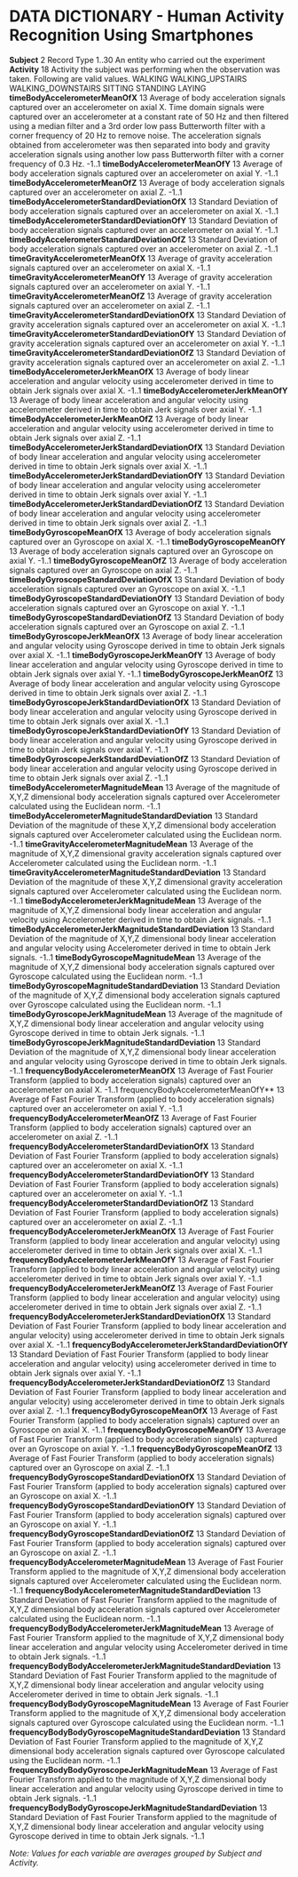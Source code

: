 DATA DICTIONARY - Human Activity Recognition Using Smartphones
==============================================================
**Subject** 2 
 Record Type
 1..30 An entity who carried out the experiment
**Activity** 18 
 Activity the subject was performing when the observation was taken.
 Following are valid values.
 WALKING
 WALKING_UPSTAIRS
 WALKING_DOWNSTAIRS
 SITTING
 STANDING
 LAYING
**timeBodyAccelerometerMeanOfX** 13
 Average of body acceleration signals captured over an accelerometer on axial X.
 Time domain signals were captured over an accelerometer at a constant rate of 50 Hz and then filtered using a median filter and a 3rd order low pass Butterworth filter with a corner frequency of 20 Hz to remove noise. The acceleration signals obtained from accelerometer was then separated into body and gravity acceleration signals using another low pass Butterworth filter with a corner frequency of 0.3 Hz. 
 -1..1
**timeBodyAccelerometerMeanOfY** 13
 Average of body acceleration signals captured over an accelerometer on axial Y.
 -1..1
**timeBodyAccelerometerMeanOfZ** 13
 Average of body acceleration signals captured over an accelerometer on axial Z.
 -1..1
**timeBodyAccelerometerStandardDeviationOfX** 13
 Standard Deviation of body acceleration signals captured over an accelerometer on axial X.
 -1..1
**timeBodyAccelerometerStandardDeviationOfY** 13
 Standard Deviation of body acceleration signals captured over an accelerometer on axial Y.
 -1..1
**timeBodyAccelerometerStandardDeviationOfZ** 13
 Standard Deviation of body acceleration signals captured over an accelerometer on axial Z.
 -1..1
**timeGravityAccelerometerMeanOfX** 13
  Average of gravity acceleration signals captured over an accelerometer on axial X.
 -1..1
**timeGravityAccelerometerMeanOfY** 13
  Average of gravity acceleration signals captured over an accelerometer on axial Y.
 -1..1
**timeGravityAccelerometerMeanOfZ** 13
  Average of gravity acceleration signals captured over an accelerometer on axial Z.
 -1..1
**timeGravityAccelerometerStandardDeviationOfX** 13
  Standard Deviation of gravity acceleration signals captured over an accelerometer on axial X.
 -1..1
**timeGravityAccelerometerStandardDeviationOfY** 13
  Standard Deviation of gravity acceleration signals captured over an accelerometer on axial Y.
 -1..1
**timeGravityAccelerometerStandardDeviationOfZ** 13
  Standard Deviation of gravity acceleration signals captured over an accelerometer on axial Z.
 -1..1
**timeBodyAccelerometerJerkMeanOfX** 13
  Average of body linear acceleration and angular velocity using accelerometer derived in time to obtain Jerk signals over axial X. 
 -1..1
**timeBodyAccelerometerJerkMeanOfY** 13
  Average of body linear acceleration and angular velocity using accelerometer derived in time to obtain Jerk signals over axial Y.
 -1..1
**timeBodyAccelerometerJerkMeanOfZ** 13
  Average of body linear acceleration and angular velocity using accelerometer derived in time to obtain Jerk signals over axial Z.
 -1..1
**timeBodyAccelerometerJerkStandardDeviationOfX** 13
  Standard Deviation of body linear acceleration and angular velocity using accelerometer derived in time to obtain Jerk signals over axial X.
 -1..1
**timeBodyAccelerometerJerkStandardDeviationOfY** 13
  Standard Deviation of body linear acceleration and angular velocity using accelerometer derived in time to obtain Jerk signals over axial Y.
 -1..1
**timeBodyAccelerometerJerkStandardDeviationOfZ** 13
  Standard Deviation of body linear acceleration and angular velocity using accelerometer derived in time to obtain Jerk signals over axial Z.
 -1..1
**timeBodyGyroscopeMeanOfX** 13
  Average of body acceleration signals captured over an Gyroscope on axial X.
 -1..1
**timeBodyGyroscopeMeanOfY** 13
  Average of body acceleration signals captured over an Gyroscope on axial Y.
 -1..1
**timeBodyGyroscopeMeanOfZ** 13
  Average of body acceleration signals captured over an Gyroscope on axial Z.
 -1..1
**timeBodyGyroscopeStandardDeviationOfX** 13
  Standard Deviation of body acceleration signals captured over an Gyroscope on axial X.
 -1..1
**timeBodyGyroscopeStandardDeviationOfY** 13
  Standard Deviation of body acceleration signals captured over an Gyroscope on axial Y.
 -1..1
**timeBodyGyroscopeStandardDeviationOfZ** 13
  Standard Deviation of body acceleration signals captured over an Gyroscope on axial Z.
 -1..1
**timeBodyGyroscopeJerkMeanOfX** 13
  Average of body linear acceleration and angular velocity using Gyroscope derived in time to obtain Jerk signals over axial X.
 -1..1
**timeBodyGyroscopeJerkMeanOfY** 13
  Average of body linear acceleration and angular velocity using Gyroscope derived in time to obtain Jerk signals over axial Y.
 -1..1
**timeBodyGyroscopeJerkMeanOfZ** 13
  Average of body linear acceleration and angular velocity using Gyroscope derived in time to obtain Jerk signals over axial Z.
 -1..1
**timeBodyGyroscopeJerkStandardDeviationOfX** 13
  Standard Deviation of body linear acceleration and angular velocity using Gyroscope derived in time to obtain Jerk signals over axial X.
 -1..1
**timeBodyGyroscopeJerkStandardDeviationOfY** 13
  Standard Deviation of body linear acceleration and angular velocity using Gyroscope derived in time to obtain Jerk signals over axial Y.
 -1..1
**timeBodyGyroscopeJerkStandardDeviationOfZ** 13
  Standard Deviation of body linear acceleration and angular velocity using Gyroscope derived in time to obtain Jerk signals over axial Z.
 -1..1
**timeBodyAccelerometerMagnitudeMean** 13
 Average of the magnitude of X,Y,Z dimensional body acceleration signals captured over Accelerometer calculated using the Euclidean norm.
 -1..1
**timeBodyAccelerometerMagnitudeStandardDeviation** 13
 Standard Deviation of the magnitude of these X,Y,Z dimensional body acceleration signals captured over Accelerometer calculated using the Euclidean norm.
 -1..1
**timeGravityAccelerometerMagnitudeMean** 13
 Average of the magnitude of X,Y,Z dimensional gravity acceleration signals captured over Accelerometer calculated using the Euclidean norm.
 -1..1
**timeGravityAccelerometerMagnitudeStandardDeviation** 13
 Standard Deviation of the magnitude of these X,Y,Z dimensional gravity acceleration signals captured over Accelerometer calculated using the Euclidean norm.
 -1..1
**timeBodyAccelerometerJerkMagnitudeMean** 13
  Average of the magnitude of X,Y,Z dimensional body linear acceleration and angular velocity using Accelerometer derived in time to obtain Jerk signals.
 -1..1
**timeBodyAccelerometerJerkMagnitudeStandardDeviation** 13
  Standard Deviation of the magnitude of X,Y,Z dimensional body linear acceleration and angular velocity using Accelerometer derived in time to obtain Jerk signals.
 -1..1
**timeBodyGyroscopeMagnitudeMean** 13
 Average of the magnitude of X,Y,Z dimensional body acceleration signals captured over Gyroscope calculated using the Euclidean norm.
 -1..1
**timeBodyGyroscopeMagnitudeStandardDeviation** 13
 Standard Deviation of the magnitude of X,Y,Z dimensional body acceleration signals captured over Gyroscope calculated using the Euclidean norm.
 -1..1
**timeBodyGyroscopeJerkMagnitudeMean** 13
  Average of the magnitude of X,Y,Z dimensional body linear acceleration and angular velocity using Gyroscope derived in time to obtain Jerk signals.
 -1..1
**timeBodyGyroscopeJerkMagnitudeStandardDeviation** 13
  Standard Deviation of the magnitude of X,Y,Z dimensional body linear acceleration and angular velocity using Gyroscope derived in time to obtain Jerk signals.
 -1..1
**frequencyBodyAccelerometerMeanOfX** 13
 Average of Fast Fourier Transform (applied to body acceleration signals) captured over an accelerometer on axial X.
 -1..1
frequencyBodyAccelerometerMeanOfY** 13
 Average of Fast Fourier Transform (applied to body acceleration signals) captured over an accelerometer on axial Y.
 -1..1
**frequencyBodyAccelerometerMeanOfZ** 13
 Average of Fast Fourier Transform (applied to body acceleration signals) captured over an accelerometer on axial Z.
 -1..1
**frequencyBodyAccelerometerStandardDeviationOfX** 13
 Standard Deviation of Fast Fourier Transform (applied to body acceleration signals) captured over an accelerometer on axial X.
 -1..1
**frequencyBodyAccelerometerStandardDeviationOfY** 13
 Standard Deviation of Fast Fourier Transform (applied to body acceleration signals) captured over an accelerometer on axial Y.
 -1..1
**frequencyBodyAccelerometerStandardDeviationOfZ** 13
 Standard Deviation of Fast Fourier Transform (applied to body acceleration signals) captured over an accelerometer on axial Z.
 -1..1
**frequencyBodyAccelerometerJerkMeanOfX** 13
  Average of Fast Fourier Transform (applied to body linear acceleration and angular velocity) using accelerometer derived in time to obtain Jerk signals over axial X.
 -1..1
**frequencyBodyAccelerometerJerkMeanOfY** 13
  Average of Fast Fourier Transform (applied to body linear acceleration and angular velocity) using accelerometer derived in time to obtain Jerk signals over axial Y.
 -1..1
**frequencyBodyAccelerometerJerkMeanOfZ** 13
  Average of Fast Fourier Transform (applied to body linear acceleration and angular velocity) using accelerometer derived in time to obtain Jerk signals over axial Z.
 -1..1
**frequencyBodyAccelerometerJerkStandardDeviationOfX** 13
  Standard Deviation of Fast Fourier Transform (applied to body linear acceleration and angular velocity) using accelerometer derived in time to obtain Jerk signals over axial X.
 -1..1
**frequencyBodyAccelerometerJerkStandardDeviationOfY** 13
  Standard Deviation of Fast Fourier Transform (applied to body linear acceleration and angular velocity) using accelerometer derived in time to obtain Jerk signals over axial Y.
 -1..1
**frequencyBodyAccelerometerJerkStandardDeviationOfZ** 13
  Standard Deviation of Fast Fourier Transform (applied to body linear acceleration and angular velocity) using accelerometer derived in time to obtain Jerk signals over axial Z.
 -1..1
**frequencyBodyGyroscopeMeanOfX** 13
 Average of Fast Fourier Transform (applied to body acceleration signals) captured over an Gyroscope on axial X.
 -1..1
**frequencyBodyGyroscopeMeanOfY** 13
 Average of Fast Fourier Transform (applied to body acceleration signals) captured over an Gyroscope on axial Y.
 -1..1
**frequencyBodyGyroscopeMeanOfZ** 13
 Average of Fast Fourier Transform (applied to body acceleration signals) captured over an Gyroscope on axial Z.
 -1..1
**frequencyBodyGyroscopeStandardDeviationOfX** 13
 Standard Deviation of Fast Fourier Transform (applied to body acceleration signals) captured over an Gyroscope on axial X.
 -1..1
**frequencyBodyGyroscopeStandardDeviationOfY** 13
 Standard Deviation of Fast Fourier Transform (applied to body acceleration signals) captured over an Gyroscope on axial Y.
 -1..1
**frequencyBodyGyroscopeStandardDeviationOfZ** 13
 Standard Deviation of Fast Fourier Transform (applied to body acceleration signals) captured over an Gyroscope on axial Z.
 -1..1
**frequencyBodyAccelerometerMagnitudeMean** 13
 Average of Fast Fourier Transform applied to the magnitude of X,Y,Z dimensional body acceleration signals captured over Accelerometer calculated using the Euclidean norm.
 -1..1
**frequencyBodyAccelerometerMagnitudeStandardDeviation** 13
 Standard Deviation of Fast Fourier Transform applied to the magnitude of X,Y,Z dimensional body acceleration signals captured over Accelerometer calculated using the Euclidean norm.
 -1..1
**frequencyBodyBodyAccelerometerJerkMagnitudeMean** 13
 Average of Fast Fourier Transform applied to the magnitude of X,Y,Z dimensional body linear acceleration and angular velocity using Accelerometer derived in time to obtain Jerk signals.
 -1..1
**frequencyBodyBodyAccelerometerJerkMagnitudeStandardDeviation** 13
 Standard Deviation of Fast Fourier Transform applied to the magnitude of X,Y,Z dimensional body linear acceleration and angular velocity using Accelerometer derived in time to obtain Jerk signals.
 -1..1
**frequencyBodyBodyGyroscopeMagnitudeMean** 13
 Average of Fast Fourier Transform applied to the magnitude of X,Y,Z dimensional body acceleration signals captured over Gyroscope calculated using the Euclidean norm.
 -1..1
**frequencyBodyBodyGyroscopeMagnitudeStandardDeviation** 13
 Standard Deviation of Fast Fourier Transform applied to the magnitude of X,Y,Z dimensional body acceleration signals captured over Gyroscope calculated using the Euclidean norm.
 -1..1
**frequencyBodyBodyGyroscopeJerkMagnitudeMean** 13
 Average of Fast Fourier Transform applied to the magnitude of X,Y,Z dimensional body linear acceleration and angular velocity using Gyroscope derived in time to obtain Jerk signals.
 -1..1
**frequencyBodyBodyGyroscopeJerkMagnitudeStandardDeviation** 13
 Standard Deviation of Fast Fourier Transform applied to the magnitude of X,Y,Z dimensional body linear acceleration and angular velocity using Gyroscope derived in time to obtain Jerk signals.
 -1..1
 
*Note: Values for each variable are averages grouped by Subject and Activity.*